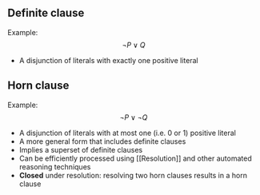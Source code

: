 ## Definite clause

Example:
$$
\neg P\lor Q
$$

- A disjunction of literals with exactly one positive literal


## Horn clause

Example:
$$
\neg P\lor\neg Q
$$

- A disjunction of literals with at most one (i.e. 0 or 1) positive literal
- A more general form that includes definite clauses
- Implies a superset of definite clauses
- Can be efficiently processed using [[Resolution]] and other automated reasoning techniques
- **Closed** under resolution: resolving two horn clauses results in a horn clause